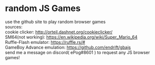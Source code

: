 # random JS Games
use the github site to play random browser games  
sources:  
cookie clicker: http://orteil.dashnet.org/cookieclicker/  
SM64(not working): https://en.wikipedia.org/wiki/Super_Mario_64  
Ruffle-Flash emulator: https://ruffle.rs/#  
GameBoy Advance emulation: https://github.com/endrift/gbajs  
send me a message on discord( ePog#8601 ) to request any JS browser games!  
